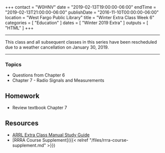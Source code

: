 +++
contact = "W0HNV"
date = "2019-02-13T19:00:00-06:00"
endTime = "2019-02-13T21:00:00-06:00"
publishDate = "2016-11-10T00:00:00-06:00"
location = "West Fargo Public Library"
title = "Winter Extra Class Week 6"
categories = [ "Education" ]
dates = [ "Winter 2019 Extra" ]
outputs = [ "HTML" ]
+++

---

This class and all subsequent classes in this series have been
rescheduled due to a weather cancellation on January 30, 2019.

---

### Topics

* Questions from Chapter 6
* Chapter 7 - Radio Signals and Measurements

## Homework

* Review textbook Chapter 7

## Resources

* [ARRL Extra Class Manual Study Guide](http://www.arrl.org/files/file/Extra%20Class%20License%20Manual/ECLM%2011th%20edition/ECLM%202016%20Studyguide.pdf)
* [RRRA Course Supplement]({{< relref "/files/rrra-course-supplement.md" >}})
